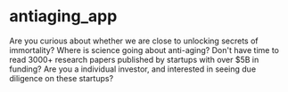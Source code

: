 # antiaging_app
Are you curious about whether we are close to unlocking secrets of immortality? Where is science going about anti-aging? Don't have time to read 3000+ research papers published by startups with over $5B in funding? Are you a individual investor, and interested in seeing due diligence on these startups? 
